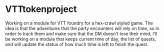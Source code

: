 # VTTtokenproject
Working on a module for VTT foundry for a hex-crawl styled game. The idea is that the adventures that the party encounters will rely on time, so in order to track them and make sure that the DM doesn't lose their mind, I'll be working on a module that keeps current time of day, the list of quests, and will update the status of how much time is left to finish the quest.
